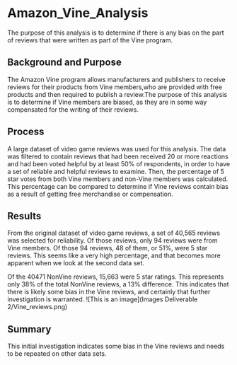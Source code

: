 # Amazon_Vine_Analysis
The purpose of this analysis is to determine if there is any bias on the part of reviews that were written as part of the Vine program.

## Background and Purpose
The Amazon Vine program allows manufacturers and publishers to receive reviews for their products from Vine members,who are  provided with free products and then required to publish a review.The purpose of this analysis is to determine if Vine members are biased, as they are in some way compensated for the writing of their reviews. 

## Process 
A large dataset of video game reviews was used for this analysis. The data was filtered to contain reviews that had been received 20 or more reactions and had been voted helpful  by at least 50% of respondents, in order to have a set of reliable and helpful reviews to examine. Then, the percentage of 5 star votes from both Vine members and non-Vine members was calculated. This percentage can be compared to determine if Vine reviews contain bias as a result of getting free merchandise or compensation. 

## Results
From the original dataset of video game reviews, a set of 40,565 reviews was selected for reliability. Of those reviews, only 94 reviews were from Vine members. Of those 94 reviews, 48 of them, or 51%, were 5 star reviews. This seems like a very high percentage, and that becomes more apparent when we look at the second data set. 

Of the 40471 NonVine reviews, 15,663 were 5 star ratings. This represents only 38% of the total NonVine reviews, a 13% difference. This indicates that there is likely some bias in the Vine reviews, and certainly that further investigation is warranted.
![This is an image](Images Deliverable 2/Vine_reviews.png)

## Summary
This initial investigation indicates some bias in the Vine reviews and needs to be repeated on other data sets. 
